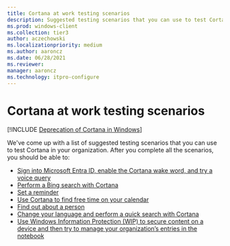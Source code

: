 ```yaml
---
title: Cortana at work testing scenarios
description: Suggested testing scenarios that you can use to test Cortana in your organization.
ms.prod: windows-client
ms.collection: tier3
author: aczechowski
ms.localizationpriority: medium
ms.author: aaroncz
ms.date: 06/28/2021
ms.reviewer: 
manager: aaroncz
ms.technology: itpro-configure
---
```


# Cortana at work testing scenarios

<!--Using include for Cortana in Windows deprecation -->
[!INCLUDE [Deprecation of Cortana in Windows](./includes/cortana-deprecation.md)]

We've come up with a list of suggested testing scenarios that you can use to test Cortana in your organization. After you complete all the scenarios, you should be able to:

- [Sign into Microsoft Entra ID, enable the Cortana wake word, and try a voice query](cortana-at-work-scenario-1.md)
- [Perform a Bing search with Cortana](cortana-at-work-scenario-2.md)
- [Set a reminder](cortana-at-work-scenario-3.md)
- [Use Cortana to find free time on your calendar](cortana-at-work-scenario-4.md)
- [Find out about a person](cortana-at-work-scenario-5.md)
- [Change your language and perform a quick search with Cortana](cortana-at-work-scenario-6.md)
- [Use Windows Information Protection (WIP) to secure content on a device and then try to manage your organization’s entries in the notebook](cortana-at-work-scenario-7.md)

